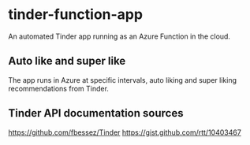 # tinder-function-app
An automated Tinder app running as an Azure Function in the cloud.

## Auto like and super like

The app runs in Azure at specific intervals, auto liking and super liking recommendations from Tinder.

## Tinder API documentation sources

https://github.com/fbessez/Tinder
https://gist.github.com/rtt/10403467